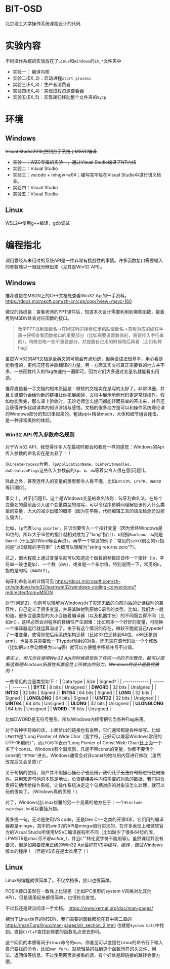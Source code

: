 # BIT-OSD
北京理工大学操作系统课程设计的代码

# 实验内容
不同操作系统的实验放在了`Linux`和`Windows`的`EX_*`文件夹中
* 实验一： 编译内核
* 实验二(EX_2)：启动进程`start process`
* 实验三(EX_3)：生产者消费者
* 实验四(EX_4)：实现进程资源查看器
* 实验五(EX_5)：实现递归移动整个文件夹的`myCp`

# 环境
## Windows
~~Visual Studio2019;控制台子系统；MSVC编译~~
* ~~实验一：WZC专属的实验一，通过Visual Studio编译了NT内核~~
* 实验二：Visual Studio
* 实验三：vscode + mingw-w64；编写完毕后在Visual Studio中进行语义检查。
* 实验四：Visual Studio
* 实验五：Visual Studio


## Linux
WSL2中使用g++编译，gdb调试

# 编程指北
调用曾经从未用过的系统API是一件非常有挑战性的事情。许多函数接口需要输入的参数难以一眼就分辨出来（尤其是Win32 API）。
## Windows
推荐直接在MSDN上的C++文档处查看Win32 Api的一手资料。https://docs.microsoft.com/zh-cn/cpp/cpp/?view=msvc-160

建议的路线是：查看老师的PPT课件后，知道本次设计需要利用到哪些函数，接着再到MSDN处查对应函数的接口。

> 教学PPT找到函数名->在MSDN的搜索框里粘贴函数名->查看对应的编程手册->仔细查看函数接口的重要部分（比如需要设置数值的、需要传入字符串的），稍微忽略一些不重要部分，并提醒自己用的时候稍后再看（比如各种flag）

虽然Win32的API文档是全英文的可能会有点劝退，但英语语法很基本，用心看是能看懂的，更何况还有谷歌翻译的力量。另一方面其实文档真正需要看的地方并不多，一些函数传入的flag快速扫一遍即可，因为它们大多通过变量名就能看出用途。

推荐直接看一手文档的根本原因是：微软的文档实在是写的太好了。非常详细，并且关键部分会给你新的链接让你拓展阅读，文档中展示示例代码更是常规操作。假如你能看完，那么课上验收时，无论老师怎么提问都能轻而易举的答出来，并且还会获得许多超越课本的知识涉猎与感悟。文档的很多地方是可以和操作系统理论课的Windows部分的知识串起来的。粗读ppt+精读msdn，大体和细节组合连击，是一种非常美妙的体验。

### Win32 API 传入参数命名规则
对于Win32 API，我觉得许多人在最初时都会和我有一样的感觉：Windows的Api传入参数的命名实在是太丑了！！

以`CreateProcess`为例，`lpApplicationName`、`bInheritHandles`、`dwCreationFlags`这些传入参数前的`lp`、`b`、`dw`等着实令人很在意[问题1]。

除此之外，甚至连传入的变量的类型都令人看不懂，比如`LPCSTR`、`LPSTR`、`DWORD`等[问题2]。

事实上，对于[问题1]，这个是Windows变量的命名法则：匈牙利命名法。在每个变量名的最前面引入这个变量类型的缩写，可以令程序员瞬间理解应该传入什么类型的变量，大大的减少出错的概率（因为在早期，代码编辑工具的语法检测还没那么强大）。

比如，`lp`代表`long pointer`，告诉你要传入一个指针变量（因为曾经Windows是16位的，所以大于16位的指针就相对成为了“long”指针）、`b`则指`Boolean`、`dw`则是`DWord`（什么是DWord等会再说）。再举一个常见的例子：常见的`szXXX`前面的`sz`指的是“以0结尾的字符串”（大概可以理解为"string returns zero"?）。

总之，很大程度上通过变量名就可以知道这个函数的参数应该传一个指针（lp，字符串一般也是lp）、一个数（dw）、或者是一个布尔值。特别说明一下，常见的`h`，指的是句柄（`HANDLE`）。

匈牙利命名法的详情可见 https://docs.microsoft.com/zh-cn/windows/win32/learnwin32/windows-coding-conventions?redirectedfrom=MSDN

对于[问题2]，你则可以理解为Windows为了实现无敌的向前向后的史诗级别的兼容性，自己定义了很多变量，并将其映射到原始C语言的类型。比如，我们大一就知道，很多变量类型的大小会随着编译器（以及机器字长）的不同而变得不同（比如int），这样必然会对程序的移植性产生困难：比如原本一个好好的变量，可能换一个编译器运行就运算溢出了。由于有这个情况的存在，微软干脆就自己typedef了一堆变量，使得即使后续系统架构迁移（比如32位迁移到64位、x86迁移到arm），也最多只需要改一下typdef映射的对象，而无需在源代码处一个个修改（比如把`int`手动替换为`long`等）就可以方便程序移植并且不出错。

*事实上，但凡你在使用Win32 Api的时候感觉到了任何一点的不优雅性，都可以理解这都是Windows拓展性和兼容性上所做出的努力。~~Windows的设计是最优雅的！~~*

一些常见的变量类型如下：
| Data type     | Size    | Signed?  |
| :------------ | :------ | :------- |
| **BYTE**      | 8 bits  | Unsigned |
| **DWORD**     | 32 bits | Unsigned |
| **INT32**     | 32 bits | Signed   |
| **INT64**     | 64 bits | Signed   |
| **LONG**      | 32 bits | Signed   |
| **LONGLONG**  | 64 bits | Signed   |
| **UINT32**    | 32 bits | Unsigned |
| **UINT64**    | 64 bits | Unsigned |
| **ULONG**     | 32 bits | Unsigned |
| **ULONGLONG** | 64 bits | Unsigned |
| **WORD**      | 16 bits | Unsigned |

比如DWORD是无符号整形，所以Windows内经常把它当各种Flag来用。

对于各种字符串的话，上面给出的链接也有说明，它们通常都是各种缩写。比如`LPWSTR`是“Long Pointer of Wide Char（宽字符，正好可以兼容Windows常用的UTF-16编码）”，而`LPCWSTR`表示“Long Pointer of Const Wide Char(比上面一个多了个const。Windows有个潜规则，凡是不带const的变量，你都不要传个const的`"字符串"`进去，Windows通常会对非const的地址的内容进行修改（虽然改完后又会复原）)”

关于句柄的使用，用户并不用操心~~操心了也没用，我们几乎无法对句柄进行任何操作~~。只用知道句柄的本质是地址，负责链接各种内核需要的对象的数据，我们只负责把句柄传给操作系统，让操作系统决定这个句柄对应的对象该怎么处理，就可以玩的很爽了。（Windows真的优雅！）

对了，Windows比Linux优雅的另一个显著的地方在于：一个`#include <windows.h>`可以囊括万物。

再多提一句，无论是使用VS code，还是Dev C++之类的开源IDE，它们用的编译器都是mingw，其中的win32的API是mingw自行实现的，在许多表现上和微软官方的Visual Studio所使用MSVC编译器有所不同（比如缺少了很多64位的库，LPWSTR是char*而不是wchar_t*，并且L""转化宽字符不能用等)。虽然课程并没有要求，但是如果要使用正统的Win32 Api最好在VS中编写、编译、调试Windows版本的程序！（但是VS实在是太难用了！）

## Linux
Linux的编程就很简单了。不仅文档多，接口也很简单。

POSIX接口虽然在一致性上比较差（比如IPC类型的system V风格对比其他API），但是调用起来都很简单，也很符合直觉。

不过我还是建议阅读一手文档。
https://www.kernel.org/doc/man-pages/ 

相当于Linux世界的MSDN，我们需要的函数都能在其中第二章的 https://man7.org/linux/man-pages/dir_section_2.html 也就是`System Call`中找到。直接`Ctrl`+`F`查找到你要的函数名点进去即可。

这个网页的本质等同于Linux命令的`man`，你甚至可以直接在Linux的命令行下输入自己要找的命令，比如`man fork`，就能轻易的找到这个函数所在的头文件、用法、返回值等信息。不过使用网页直接看的话，有个好处是超链接的跳转会很方便。
